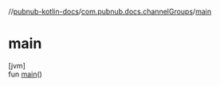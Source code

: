 //[pubnub-kotlin-docs](../../index.md)/[com.pubnub.docs.channelGroups](index.md)/[main](main.md)

# main

[jvm]\
fun [main](main.md)()
